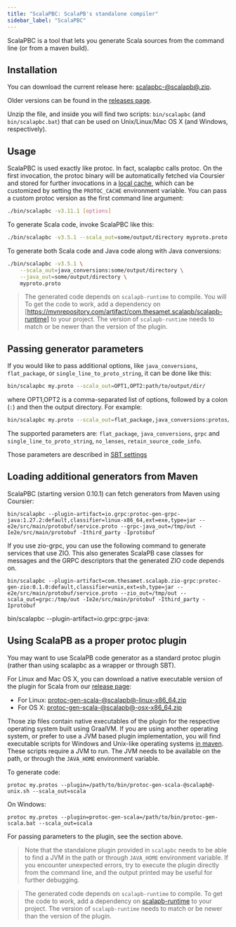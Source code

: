 ```yaml
---
title: "ScalaPBC: ScalaPB's standalone compiler"
sidebar_label: "ScalaPBC"
---
```


ScalaPBC is a tool that lets you generate Scala sources from the command line (or from a maven build).

## Installation

You can download the current release here: [scalapbc-@scalapb@.zip](https://github.com/scalapb/ScalaPB/releases/download/v@scalapb@/scalapbc-@scalapb@.zip).

Older versions can be found in the [releases page](https://github.com/scalapb/ScalaPB/releases).

Unzip the file, and inside you will find two scripts: `bin/scalapbc` (and
`bin/scalapbc.bat`) that can be used on Unix/Linux/Mac OS X (and Windows,
respectively).

## Usage

ScalaPBC is used exactly like protoc. In fact, scalapbc calls protoc.
On the first invocation, the protoc binary will be automatically
fetched via Coursier and stored for further invocations in a
[local cache](https://github.com/dirs-dev/directories-jvm#basedirectories),
which can be customized by setting the `PROTOC_CACHE` environment variable.
You can pass a custom protoc version as the first command line argument:

```bash
./bin/scalapbc -v3.11.1 [options]
```

To generate Scala code, invoke ScalaPBC like this:

```bash
./bin/scalapbc -v3.5.1 --scala_out=some/output/directory myproto.proto
```

To generate both Scala code and Java code along with Java conversions:

```bash
./bin/scalapbc -v3.5.1 \
    --scala_out=java_conversions:some/output/directory \
    --java_out=some/output/directory \
    myproto.proto
```

> The generated code depends on `scalapb-runtime` to compile. You will To get the code to work, add a dependency on [https://mvnrepository.com/artifact/com.thesamet.scalapb/scalapb-runtime] to your project. The version of `scalapb-runtime` needs to match or be newer than the version of the plugin.

## Passing generator parameters

If you would like to pass additional options, like `java_conversions`,
`flat_package`, or `single_line_to_proto_string`, it can be done like this:

```bash
bin/scalapbc my.proto --scala_out=OPT1,OPT2:path/to/output/dir/
```

where OPT1,OPT2 is a comma-separated list of options, followed by a colon
(`:`) and then the output directory. For example:

```bash
bin/scalapbc my.proto --scala_out=flat_package,java_conversions:protos/src/scala/main/
```

The supported parameters are: `flat_package`, `java_conversions`, `grpc` and `single_line_to_proto_string`, `no_lenses`, `retain_source_code_info`.

Those parameters are described in [SBT settings](sbt-settings.md#additional-options-to-the-generator)

## Loading additional generators from Maven

ScalaPBC (starting version 0.10.1) can fetch generators from Maven using
Coursier:

    bin/scalapbc --plugin-artifact=io.grpc:protoc-gen-grpc-java:1.27.2:default,classifier=linux-x86_64,ext=exe,type=jar -- e2e/src/main/protobuf/service.proto --grpc-java_out=/tmp/out -Ie2e/src/main/protobuf -Ithird_party -Iprotobuf

If you use zio-grpc, you can use the following command to generate services
that use ZIO. This also generates ScalaPB case classes for messages and the
GRPC descriptors that the generated ZIO code depends on.

    bin/scalapbc --plugin-artifact=com.thesamet.scalapb.zio-grpc:protoc-gen-zio:0.1.0:default,classifier=unix,ext=sh,type=jar -- e2e/src/main/protobuf/service.proto --zio_out=/tmp/out --scala_out=grpc:/tmp/out -Ie2e/src/main/protobuf -Ithird_party -Iprotobuf

bin/scalapbc --plugin-artifact=io.grpc:grpc-java:
## Using ScalaPB as a proper protoc plugin

You may want to use ScalaPB code generator as a standard protoc plugin (rather
than using scalapbc as a wrapper or through SBT).

For Linux and Mac OS X, you can download a native executable version of the plugin for Scala from our [release page](https://github.com/scalapb/ScalaPB/releases):

* For Linux: [protoc-gen-scala-@scalapb@-linux-x86_64.zip](https://github.com/scalapb/ScalaPB/releases/download/v@scalapb@/protoc-gen-scala-@scalapb@-linux-x86_64.zip)
* For OS X: [protoc-gen-scala-@scalapb@-osx-x86_64.zip](https://github.com/scalapb/ScalaPB/releases/download/v@scalapb@/protoc-gen-scala-@scalapb@-osx-x86_64.zip)

Those zip files contain native executables of the plugin for the respective operating system built using GraalVM. If you are using another operating system, or prefer to use a JVM based plugin implementation, you will find executable scripts for Windows and Unix-like operating systems [in maven](https://repo1.maven.org/maven2/com/thesamet/scalapb/protoc-gen-scala/@scalapb@/). These scripts require a JVM to run. The JVM needs to be available on the path, or through the `JAVA_HOME` environment variable.

To generate code:

    protoc my.protos --plugin=/path/to/bin/protoc-gen-scala-@scalapb@-unix.sh --scala_out=scala

On Windows:

    protoc my.protos --plugin=protoc-gen-scala=/path/to/bin/protoc-gen-scala.bat --scala_out=scala

For passing parameters to the plugin, see the section above.

> Note that the standalone plugin provided in `scalapbc` needs to be able to find a JVM in the path or through `JAVA_HOME` environment variable. If you encounter unexpected errors, try to execute the plugin directly from the command line, and the output printed may be useful for further debugging.

> The generated code depends on `scalapb-runtime` to compile. To get the code to work, add a dependency on [scalapb-runtime](https://mvnrepository.com/artifact/com.thesamet.scalapb/scalapb-runtime) to your project. The version of `scalapb-runtime` needs to match or be newer than the version of the plugin.
